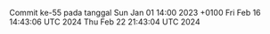 Commit ke-55 pada tanggal Sun Jan 01 14:00 2023 +0100
Fri Feb 16 14:43:06 UTC 2024
Thu Feb 22 21:43:04 UTC 2024
